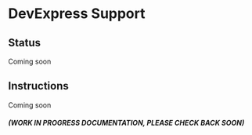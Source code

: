 # DevExpress Support

## Status

Coming soon

## Instructions

Coming soon

#### *(WORK IN PROGRESS DOCUMENTATION, PLEASE CHECK BACK SOON)*
